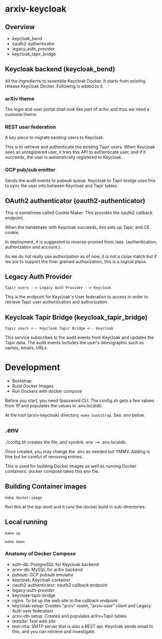 # arxiv-keycloak
## Overview

- keycloak_bend 
- oauth2-authenticator
- legacy_auth_provider
- keycloak_tapir_bridge

## Keycloak backend (keycloak_bend)

All the ingredients to assemble Keycloak Docker. It starts from existing release
Keycloak Docker. Following is added to it.

### arXiv theme

The login and user portal shall look like part of arXiv and thus we need a custome
theme.

### REST user federation
A key piece to migrate existing users to Keycloak.

This is to retrieve and authenticate the existing Tapir users. When Keycloak sees
an unregistered user, it tries this API to authenticate user, and if it succeeds,
the user is automatically registered to Keycloak.

### GCP pub/sub emitter

Sends the audit events to pubsub queue. Keycloak to Tapir bridge uses this to 
sync the user info between Keycloak and Tapir tables.

## OAuth2 authenticator (oauth2-authenticator)

This is sometimes called Cookie Maker. This provides the oauth2 callback
endpoint.

When the handshake with Keycloak succeeds, this sets up Tapir, and CE cookie.

In deployment, it is suggested to reverse-proxied from /aaa. (authentication,
authorization and account.).

As we do not really use authorization as of now, it is not a close match but
if we are to support the finer grained authorization, this is a logical place. 

## Legacy Auth Provider

`Tapir users --> Legacy Auth Provider --> Keycloak`

This is the endpoint for Keycloak's User federation to access in order to retrieve
Tapir user authentication and authorization.

## Keycloak Tapir Bridge (keycloak_tapir_bridge)

`Tapir users <-- Keycloak Tapir Bridge <-- Keycloak`

This service subscribes to the audit events from Keycloak and updates the 
Tapir data. 
The audit events includes the user's demographic such as names, emails, URLs.


# Development

- Bootstrap
- Build Docker Images
- Run Dockers with docker compose

Before you start, you need 1password CLI. The config.sh gets a few values from
1P and populates the values in .env.localdb.

At the root (arxiv-keycloak) directory, `make bootstrap`. See .env below.

## .env

./config.sh creates the file, and symlink .env --> .env.localdb.

Once created, you may change the .env as needed but YMMV. Adding is fine but
be careful of removing entries.

This is used for building Docker images as well as running Docker containers.
docker compose takes this env file.


## Building Container images

`make docker-image`

Run this at the top-level and it runs the docker build in sub-directories.

## Local running

`make up`

`make down`

### Anatomy of Docker Compose

- auth-db: PostgreSQL for Keycloak backend
- arxiv-db: MySQL for arXiv backend
- pubsub: GCP pubsub emulator
- keycloak; Keycloak container
- oauth2-authenticator: oauth2 callback endpoint
- legacy-auth-provider
- keycloak-tapir-bridge
- nginx: To tie up the web site to the callback endpoint
- keycloak-setup: Creates "arxiv" realm, "arxiv-user" client and Legacy Auth user federation
- arxiv-db-setup: Creates and populates arXiv+Tapir tables
- testsite: Test web site
- test-mta: SMTP server that is also a REST api. Keycloak sends email to this, and you can
  retrieve and investigate.
